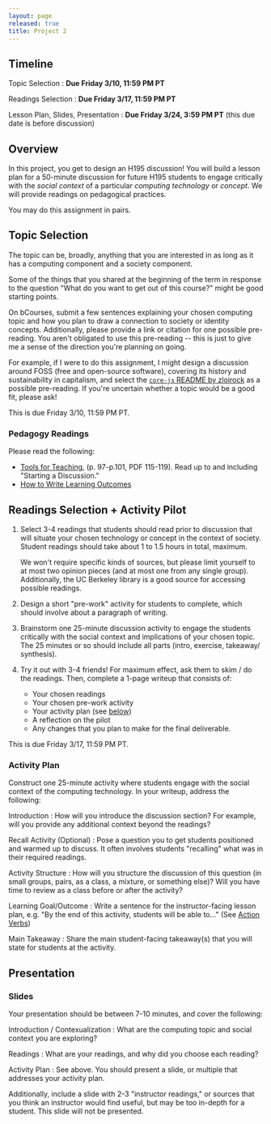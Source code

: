 ```yaml
---
layout: page
released: true
title: Project 2
---
```


## Timeline

Topic Selection
: **Due Friday 3/10, 11:59 PM PT**

Readings Selection
: **Due Friday 3/17, 11:59 PM PT**

Lesson Plan, Slides, Presentation
: **Due Friday 3/24, 3:59 PM PT** (this due date is before discussion)

## Overview

In this project, you get to design an H195 discussion! You will build a lesson
plan for a 50-minute discussion for future H195 students to engage critically
with the *social context* of a particular *computing technology* or *concept*.
We will provide readings on pedagogical practices.

You may do this assignment in pairs.

## Topic Selection

The topic can be, broadly, anything that you are interested in as long as it
has a computing component and a society component.

Some of the things that you shared at the beginning of the term in response to
the question "What do you want to get out of this course?" might be good
starting points.

On bCourses, submit a few sentences explaining your chosen computing topic and
how you plan to draw a connection to society or identity concepts.
Additionally, please provide a link or citation for one possible pre-reading.
You aren't obligated to use this pre-reading -- this is just to give me a sense
of the direction you're planning on going.

For example, if I were to do this assignment, I might design a discussion
around FOSS (free and open-source software), covering its history and
sustainability in capitalism, and select the
[`core-js` README by zloirock][core-js] as a possible pre-reading. If you're
uncertain whether a topic would be a good fit, please ask!

[core-js]: https://github.com/zloirock/core-js/blob/71ea97c987e793d3c44f4a7cee78dffe17771c05/README.md

This is due Friday 3/10, 11:59 PM PT.

### Pedagogy Readings

Please read the following:

- [Tools for Teaching][], (p. 97-p.101, PDF 115-119). Read up to and including
  "Starting a Discussion."
- [How to Write Learning Outcomes][]

[Tools for Teaching]: https://drive.google.com/file/d/1pisWNHtrfKiBd_8a-vsBuqv0sdK6QB2S/view
[How to Write Learning Outcomes]: https://teaching.berkeley.edu/resources/design/course-level-learning-goalsoutcomes

## Readings Selection + Activity Pilot

1. Select 3-4 readings that students should read prior to discussion that will
   situate your chosen technology or concept in the context of society. Student
   readings should take about 1 to 1.5 hours in total, maximum.

   We won't require specific kinds of sources, but please limit yourself to at
   most two opinion pieces (and at most one from any single group). Additionally,
   the UC Berkeley library is a good source for accessing possible readings.

2. Design a short "pre-work" activity for students to complete, which should
   involve about a paragraph of writing.

3. Brainstorm one 25-minute discussion activity to engage the students
   critically with the social context and implications of your chosen topic.
   The 25 minutes or so should include all parts (intro, exercise, takeaway/
   synthesis).

4. Try it out with 3-4 friends! For maximum effect, ask them to skim / do the
   readings. Then, complete a 1-page writeup that consists of:

   - Your chosen readings
   - Your chosen pre-work activity
   - Your activity plan (see [below](#activity-plan))
   - A reflection on the pilot
   - Any changes that you plan to make for the final deliverable.

This is due Friday 3/17, 11:59 PM PT.

### Activity Plan

Construct one 25-minute activity where students engage with the social context
of the computing technology. In your writeup, address the following:

Introduction
: How will you introduce the discussion section? For example, will you provide
  any additional context beyond the readings?

Recall Activity (Optional)
: Pose a question you to get students positioned and warmed up to discuss. It
  often involves students "recalling" what was in their required readings.

Activity Structure
: How will you structure the discussion of this question (in small groups,
  pairs, as a class, a mixture, or something else)? Will you have time to
  review as a class before or after the activity?

Learning Goal/Outcome
: Write a sentence for the instructor-facing lesson plan, e.g. "By the end of
  this activity, students will be able to..." (See [Action Verbs])

Main Takeaway
: Share the main student-facing takeaway(s) that you will state for students
  at the activity.

## Presentation

### Slides

Your presentation should be between 7-10 minutes, and cover the following:

Introduction / Contexualization
: What are the computing topic and social context you are exploring?

Readings
: What are your readings, and why did you choose each reading?

Activity Plan
: See above. You should present a slide, or multiple that addresses your
  activity plan.

Additionally, include a slide with 2-3 "instructor readings," or sources
that you think an instructor would find useful, but may be too in-depth for a
student. This slide will not be presented.

[Action Verbs]: https://teaching.berkeley.edu/resources/design/course-level-learning-goalsoutcomes
